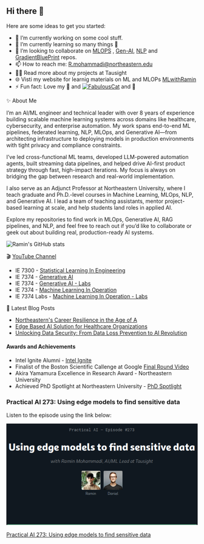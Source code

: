 ## Hi there 👋

Here are some ideas to get you started:

- 🔭 I’m currently working on some cool stuff. 
- 🌱 I’m currently learning so many things 🤣
- 👯 I’m looking to collaborate on [MLOPS](https://github.com/raminmohammadi/MLOps) , [Gen-AI](https://github.com/raminmohammadi/GEN-AI), [NLP](https://github.com/raminmohammadi/NLP) and [GradientBluePrint](https://github.com/raminmohammadi/GradientBlueprint) repos.
- 📫 How to reach me: R.mohammadi@northeastern.edu
- 👨‍💻  Read more about my projects at Tausight
- 🌐 Visti my website for learnig materials on ML and MLOPs [MLwithRamin](https://www.mlwithramin.com/) 
- ⚡ Fun fact: Love my 🐶 and <a href="https://emoji.gg/emoji/5554-fabulouscat"><img src="https://cdn3.emoji.gg/emojis/5554-fabulouscat.gif" width="64px" height="64px" alt="FabulousCat"></a> and 💪


✨  About Me

I’m an AI/ML engineer and technical leader with over 8 years of experience building scalable machine learning systems across domains like healthcare, cybersecurity, and enterprise automation. My work spans end-to-end ML pipelines, federated learning, NLP, MLOps, and Generative AI—from architecting infrastructure to deploying models in production environments with tight privacy and compliance constraints.

I’ve led cross-functional ML teams, developed LLM-powered automation agents, built streaming data pipelines, and helped drive AI-first product strategy through fast, high-impact iterations. My focus is always on bridging the gap between research and real-world implementation.

I also serve as an Adjunct Professor at Northeastern University, where I teach graduate and Ph.D.-level courses in Machine Learning, MLOps, NLP, and Generative AI. I lead a team of teaching assistants, mentor project-based learning at scale, and help students land roles in applied AI.

Explore my repositories to find work in MLOps, Generative AI, RAG pipelines, and NLP, and feel free to reach out if you’d like to collaborate or geek out about building real, production-ready AI systems.

![Ramin's GitHub stats](https://github-readme-stats.vercel.app/api?username=raminmohammadi&show_icons=true&theme=default)

🎬 [YouTube Channel](https://www.youtube.com/@MLWithRamin)
- IE 7300 - [Statistical Learning In Engineering](https://www.youtube.com/watch?v=n4O1YGm7gNI&list=PLcS4TrUUc53KRbf5iPBYRb5Vs8TmtVZOK)
- IE 7374 - [Generative AI](https://youtube.com/playlist?list=PLcS4TrUUc53KgbWo5-IthnqhQbQXGvYgL&si=kJJz8P8wPnCIIxut)
- IE 7374 - [Generative AI - Labs](https://youtube.com/playlist?list=PLcS4TrUUc53JJ8l6XWxGw4tsdfuGrSIvJ&si=sr6dCHQeNTlFztQW)
- IE 7374 - [Machine Learning In Operation](https://www.youtube.com/watch?v=uMbCOUvf3qI&list=PLcS4TrUUc53Kgpt7H9pto9ZhmoBQ24zOg)
- IE 7374 Labs - [Machine Learning In Operation - Labs](https://www.youtube.com/watch?v=KOpbqgvT-10&list=PLcS4TrUUc53LeKBIyXAaERFKBJ3dvc9GZ) 


📕  Latest Blog Posts
 - [Northeastern's Career Resilience in the Age of A](https://www.youtube.com/watch?v=vMQOZDuqOVI)
 - [Edge Based AI Solution for Healthcare Organizations](https://www.tausight.com/tausight-edge-based-ai-solution-healthcare-organizations/)
 - [Unlocking Data Security: From Data Loss Prevention to AI Revolution](https://www.tausight.com/unlocking-data-security-data-loss-prevention-to-ai/)


#### Awards and Achievements
- Intel Ignite Alumni - [Intel Ignite](https://www.linkedin.com/feed/update/urn:li:activity:7211386621865119744/)
- Finalist of the Boston Scientific Callenge at Google [Final Round Video](https://www.youtube.com/watch?v=DbMRhB13zmg&t=1s)
- Akira Yamamura Excellence in Research Award - Northeastern University
- Achieved PhD Spotlight at Northeastern University - [PhD Spotlight](https://coe.northeastern.edu/news/phd-spotlight-ramin-mohammadi-phd20-industrial-engineering/)

### Practical AI 273: Using edge models to find sensitive data

Listen to the episode using the link below:

![Practical AI 273](practical_ai.png)

[Practical AI 273: Using edge models to find sensitive data](https://changelog.com/practicalai/273)

